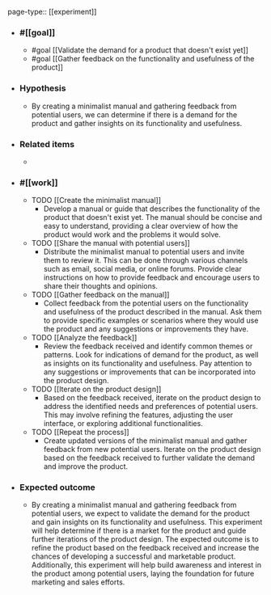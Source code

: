 page-type:: [[experiment]]



  - ### #[[goal]]
    - #goal [[Validate the demand for a product that doesn't exist yet]]
    - #goal [[Gather feedback on the functionality and usefulness of the product]]
  - ### Hypothesis
    - By creating a minimalist manual and gathering feedback from potential users, we can determine if there is a demand for the product and gather insights on its functionality and usefulness.
  - ### Related items
    - 
  - ### #[[work]]
    - TODO [[Create the minimalist manual]]
      - Develop a manual or guide that describes the functionality of the product that doesn't exist yet. The manual should be concise and easy to understand, providing a clear overview of how the product would work and the problems it would solve.
    - TODO [[Share the manual with potential users]]
      - Distribute the minimalist manual to potential users and invite them to review it. This can be done through various channels such as email, social media, or online forums. Provide clear instructions on how to provide feedback and encourage users to share their thoughts and opinions.
    - TODO [[Gather feedback on the manual]]
      - Collect feedback from the potential users on the functionality and usefulness of the product described in the manual. Ask them to provide specific examples or scenarios where they would use the product and any suggestions or improvements they have.
    - TODO [[Analyze the feedback]]
      - Review the feedback received and identify common themes or patterns. Look for indications of demand for the product, as well as insights on its functionality and usefulness. Pay attention to any suggestions or improvements that can be incorporated into the product design.
    - TODO [[Iterate on the product design]]
      - Based on the feedback received, iterate on the product design to address the identified needs and preferences of potential users. This may involve refining the features, adjusting the user interface, or exploring additional functionalities.
    - TODO [[Repeat the process]]
      - Create updated versions of the minimalist manual and gather feedback from new potential users. Iterate on the product design based on the feedback received to further validate the demand and improve the product.
  - ### Expected outcome
    - By creating a minimalist manual and gathering feedback from potential users, we expect to validate the demand for the product and gain insights on its functionality and usefulness. This experiment will help determine if there is a market for the product and guide further iterations of the product design. The expected outcome is to refine the product based on the feedback received and increase the chances of developing a successful and marketable product. Additionally, this experiment will help build awareness and interest in the product among potential users, laying the foundation for future marketing and sales efforts.
